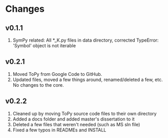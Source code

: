 # Changes

v0.1.1
---
1. SymPy related: All *_K.py files in data directory, corrected TypeError: 'Symbol' object is not iterable

v0.2.1
---
1. Moved ToPy from Google Code to GitHub.
1. Updated files, moved a few things around, renamed/deleted a few, etc. No changes to the core.

v0.2.2
---
1. Cleaned up by moving ToPy source code files to their own directory
1. Added a docs folder and added master's dissertation to it
1. Deleted a few files that weren't needed (such as MS sln file)
1. Fixed a few typos in READMEs and INSTALL
